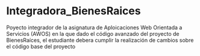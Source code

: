 # Integradora_BienesRaices
Poyecto integrador de la asignatura de Aploicaciones Web Orientada a Servicios (AWOS) en la que dado el código avanzado del proyecto de BienesRaíces, el estudiante debera cumplir la realización de cambios sobre el código base del proyecto 
